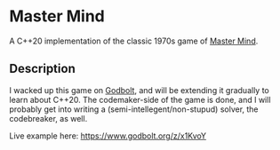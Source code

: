 # Master Mind
A C++20 implementation of the classic 1970s game of [Master Mind](https://en.wikipedia.org/wiki/Mastermind_(board_game)).

## Description
I wacked up this game on [Godbolt](https://godbolt.org), and will be extending it gradually to learn about C++20.
The codemaker-side of the game is done, and I will probably get into writing a (semi-intellegent/non-stupud) solver, the codebreaker, as well.

Live example here: https://www.godbolt.org/z/x1KvoY
